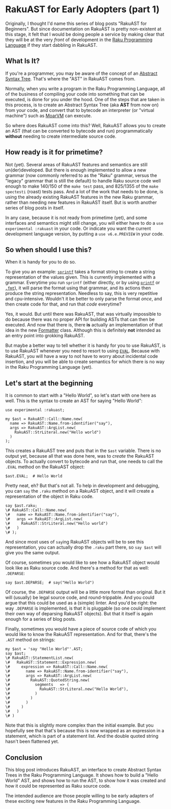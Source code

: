RakuAST for Early Adopters (part 1)
===================================

Originally, I thought I'd name this series of blog posts "RakuAST for Beginners".  But since documentation on RakuAST is pretty non-existent at this stage, it felt that I would be doing people a service by making clear that they will be at the very *front* of development in the [Raku Programming Language](https://raku.org) if they start dabbling in RakuAST.

What Is It?
-----------
If you're a programmer, you may be aware of the concept of an [Abstract Syntax Tree](https://en.wikipedia.org/wiki/Abstract_syntax_tree).  That's where the "AST" in RakuAST comes from.

Normally, when you write a program in the Raku Programming Language, all of the business of compiling your code into something that can be executed, is done for you under the hood.  One of the steps that are taken in this process, is to create an Abstract Syntax Tree (aka **AST** from now on) from your code, and convert that to bytecode an interpreter (or "virtual machine") such as [MoarVM](https://moarvm.org) can execute.

So where does RakuAST come into this?  Well, RakuAST allows you to create an AST (that can be converted to bytecode and run) programmatically **without** needing to create intermediate source code.

How ready is it for primetime?
------------------------------
Not (yet).  Several areas of RakuAST features and semantics are still un(der)developed.  But there is enough implemented to allow a new grammar (now commonly referred to as the "Raku" grammar, versus the "legacy" grammar that is still the default) to handle Raku source code well enough to make 140/150 of the `make test` pass, and 825/1355 of the `make spectesti` (roast) tests pass.  And a lot of the work that needs to be done, is using the already existing RakuAST features in the new Raku grammar, rather than needing new features in RakuAST itself.  But is worth another series of blog posts in itself.

In any case, because it is not ready from primetime (yet), and some interfaces and semantics might still change, you will either have to do a `use experimental :rakuast` in your code.  Or indicate you want the current development language version, by putting a `use v6.e.PREVIEW` in your code.

So when should I use this?
--------------------------
When it is handy for you to do so.

To give you an example: [`sprintf`](https://docs.raku.org/type/independent-routines#routine_sprintf) takes a format string to create a string representation of the values given.  This is currently implemented with a grammar.  Everytime you run `sprintf` (either directly, or by using [`printf`](https://docs.raku.org/type/independent-routines#routine_printf) or [`.fmt`](https://docs.raku.org/type/List#method_fmt)), it will parse the format using that grammar, and its actions then produce the string representation.  Needless to say, this is very repetitive and cpu-intensive.  Wouldn't it be better to only parse the format *once*, and then create code for that, and run that *code* everytime?

Yes, it would.  But until there was RakuAST, that was virtually impossible to do because there was no proper API for building ASTs that can then be executed.  And now that there is, there **is** actually an implementation of that idea in the new [Formatter](https://github.com/rakudo/rakudo/blob/main/src/core.e/Formatter.pm6) class.  Although this is definitely **not** intended as an entry point into grokking RakuAST.

But maybe a better way to tell whether it is handy for you to use RakuAST, is to use RakuAST whenever you need to resort to using [`EVAL`](https://docs.raku.org/type/independent-routines#routine_EVAL).  Because with RakuAST, you will have a way to not have to worry about incidental code insertion, and you will be able to create semantics for which there is no way in the Raku Programming Language (yet).

Let's start at the beginning
----------------------------
It is common to start with a "Hello World", so let's start with one here as well.  This is the syntax to create an AST for saying "Hello World":
```
use experimental :rakuast;

my $ast = RakuAST::Call::Name.new(
  name => RakuAST::Name.from-identifier("say"),
  args => RakuAST::ArgList.new(
    RakuAST::StrLiteral.new("Hello world")
  )
);
```
This creates a RakuAST tree and puts that in the `$ast` variable.  There is no output yet, because all that was done here, was to *create* the RakuAST objects.  To actually convert to bytecode and run that, one needs to call the `.EVAL` method on the RakuAST object:
```
$ast.EVAL;  # Hello World
```
Pretty neat, eh?  But that's not all.  To help in development and debugging, you can `say` the `.raku` method on a RakuAST object, and it will create a representation of the object in Raku code.
```
say $ast.raku;
\# RakuAST::Call::Name.new(
\#   name => RakuAST::Name.from-identifier("say"),
\#   args => RakuAST::ArgList.new(
\#     RakuAST::StrLiteral.new("Hello world")
\#   )
\# );
```
And since most uses of `say`ing RakuAST objects will be to see this representation, you can actually drop the `.raku` part there, so `say $ast` will give you the same output.

Of course, sometimes you would like to see how a RakuAST object would look like as Raku source code.  And there's a method for that as well: `.DEPARSE`:
```
say $ast.DEPARSE;  # say("Hello World")
```
Of course, the `.DEPARSE` output will be a little more formal than original.  But it will (usually) be legal source code, and round-trippable.  And you could argue that this could be used as a (simple) linter.  And you'd be right: the way `.DEPARSE` is implemented, is that it is pluggable (so one could implement their own way of deparsing RakuAST objects).  But that it itself is again enough for a series of blog posts.

Finally, sometimes you would have a piece of source code of which you would like to know the RakuAST representation.  And for that, there's the `.AST` method on strings:
```
my $ast = 'say "Hello World"'.AST;
say $ast;
\# RakuAST::StatementList.new(
\#   RakuAST::Statement::Expression.new(
\#     expression => RakuAST::Call::Name.new(
\#       name => RakuAST::Name.from-identifier("say"),
\#       args => RakuAST::ArgList.new(
\#         RakuAST::QuotedString.new(
\#           segments   => (
\#             RakuAST::StrLiteral.new("Hello World"),
\#           )
\#         )
\#       )
\#     )
\#   )
\# )
```
Note that this is slightly more complex than the initial example.  But you hopefully see that that's because this is now wrapped as an expression in a statement, which is part of a statement list.  And the double quoted string hasn't been flattened yet.

Conclusion
----------
This blog post introduces RakuAST, an interface to create Abstract Syntax Trees in the Raku Programming Language.  It shows how to build a "Hello World" AST, and shows how to run the AST, to show how it was created and how it could be represented as Raku source code.

The intended audience are those people willing to be early adapters of these exciting new features in the Raku Programming Language.

